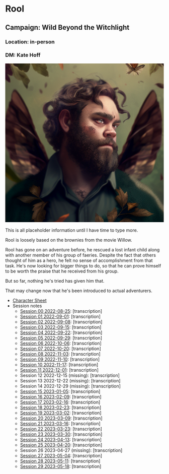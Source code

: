 # Rool
## Campaign: Wild Beyond the Witchlight
### Location: in-person
### DM: Kate Hoff

![](RoolPortrait.png)

This is all placeholder information until I have time to type more.

Rool is loosely based on the brownies from the movie Willow.

Rool has gone on an adventure before, he rescued a lost infant child along with another member of his
group of faeries. Despite the fact that others thought of him as a hero, he felt no sense of accomplishment
from that task. He's now looking for bigger things to do, so that he can prove himself to be worth the 
praise that he received from his group.

But so far, nothing he's tried has given him that.

That may change now that he's been introduced to actual adventurers.

* [Character Sheet](https://ddb.ac/characters/73151462/6veXru)
* Session notes
  * [Session 00 2022-08-25](session_notes/Wild%20Beyond%20the%20Witchlight%20Session%2000%202022-08-25%20%5BD&D%5D.pdf): [transcription]
  * [Session 01 2022-09-01](session_notes/Wild%20Beyond%20the%20Witchlight%20Session%2001%202022-09-01%20%5BD&D%5D.pdf): [transcription]
  * [Session 02 2022-09-08](session_notes/Wild%20Beyond%20the%20Witchlight%20Session%2002%202022-09-08%20%5BD&D%5D.pdf): [transcription]
  * [Session 03 2022-09-15](session_notes/Wild%20Beyond%20the%20Witchlight%20Session%2003%202022-09-15%20%5BD&D%5D.pdf): [transcription]
  * [Session 04 2022-09-22](session_notes/Wild%20Beyond%20the%20Witchlight%20Session%2004%202022-09-22%20%5BD&D%5D.pdf): [transcription]
  * [Session 05 2022-09-29](session_notes/Wild%20Beyond%20the%20Witchlight%20Session%2005%202022-09-29%20%5BD&D%5D.pdf): [transcription]
  * [Session 06 2022-10-06](session_notes/Wild%20Beyond%20the%20Witchlight%20Session%2006%202022-10-06%20%5BD&D%5D.pdf): [transcription]
  * [Session 07 2022-10-20](session_notes/Wild%20Beyond%20the%20Witchlight%20Session%2007%202022-10-20%20%5BD&D%5D.pdf): [transcription]
  * [Session 08 2022-11-03](session_notes/Wild%20Beyond%20the%20Witchlight%20Session%2008%202022-11-03%20%5BD&D%5D.pdf): [transcription]
  * [Session 09 2022-11-10](session_notes/Wild%20Beyond%20the%20Witchlight%20Session%2009%202022-11-10%20%5BD&D%5D.pdf): [transcription]
  * [Session 10 2022-11-17](session_notes/Wild%20Beyond%20the%20Witchlight%20Session%2010%202022-11-17%20%5BD&D%5D.pdf): [transcription]
  * [Session 11 2022-12-01](session_notes/Wild%20Beyond%20the%20Witchlight%20Session%2011%202022-12-01%20%5BD&D%5D.pdf): [transcription]
  * Session 12 2022-12-15 (missing): [transcription]
  * Session 13 2022-12-22 (missing): [transcription]
  * Session 14 2022-12-29 (missing): [transcription]
  * [Session 15 2023-01-05](session_notes/Wild%20Beyond%20the%20Witchlight%20Session%2015%202023-01-05%20%5BD&D%5D.pdf): [transcription]
  * [Session 16 2023-02-09](session_notes/Wild%20Beyond%20the%20Witchlight%20Session%2016%202023-02-09%20%5BD&D%5D.pdf): [transcription]
  * [Session 17 2023-02-16](session_notes/Wild%20Beyond%20the%20Witchlight%20Session%2016%202023-02-09%20%5BD&D%5D.pdf): [transcription]
  * [Session 18 2023-02-23](session_notes/Wild%20Beyond%20the%20Witchlight%20Session%2018%202023-02-23%20%5BD&D%5D.pdf): [transcription]
  * [Session 19 2023-03-02](session_notes/Wild%20Beyond%20the%20Witchlight%20Session%2019%202023-03-02%20%5BD&D%5D.pdf): [transcription]
  * [Session 20 2023-03-09](session_notes/Wild%20Beyond%20the%20Witchlight%20Session%2020%202023-03-09%20%5BD&D%5D.pdf): [transcription]
  * [Session 21 2023-03-16](session_notes/Wild%20Beyond%20the%20Witchlight%20Session%2021%202023-03-16%20%5BD&D%5D.pdf): [transcription]
  * [Session 22 2023-03-23](session_notes/Wild%20Beyond%20the%20Witchlight%20Session%2022%202023-03-23%20%5BD&D%5D.pdf): [transcription]
  * [Session 23 2023-03-30](session_notes/Wild%20Beyond%20the%20Witchlight%20Session%2023%202023-03-30%20%5BD&D%5D.pdf): [transcription]
  * [Session 24 2023-04-13](session_notes/Wild%20Beyond%20the%20Witchlight%20Session%2024%202023-04-13%20%5BD&D%5D.pdf): [transcription]
  * [Session 25 2023-04-20](session_notes/Wild%20Beyond%20the%20Witchlight%20Session%2025%202023-04-20%20%5BD&D%5D.pdf): [transcription]
  * Session 26 2023-04-27 (missing): [transcription]
  * [Session 27 2023-05-04](session_notes/Wild%20Beyond%20the%20Witchlight%20Session%2027%202023-05-04%20%5BD&D%5D.pdf): [transcription]
  * [Session 28 2023-05-11](session_notes/Wild%20Beyond%20the%20Witchlight%20Session%2028%202023-05-11%20%5BD&D%5D.pdf): [transcription]
  * [Session 29 2023-05-18](session_notes/Wild%20Beyond%20the%20Witchlight%20Session%2029%202023-05-18%20%5BD&D%5D.pdf): [transcription]
  